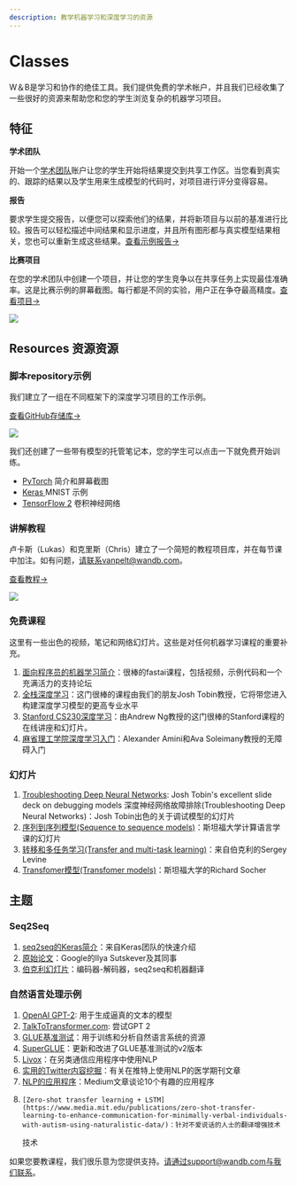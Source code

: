 ```yaml
---
description: 教学机器学习和深度学习的资源
---
```


# Classes

 W＆B是学习和协作的绝佳工具。我们提供免费的学术帐户，并且我们已经收集了一些很好的资源来帮助您和您的学生浏览复杂的机器学习项目。

##  **特征**

 **学术团队**

 开始一个[学术团队](https://www.wandb.com/academic)账户让您的学生开始将结果提交到共享工作区。当您看到真实的、跟踪的结果以及学生用来生成模型的代码时，对项目进行评分变得容易。

 **报告**

 要求学生提交报告，以便您可以探索他们的结果，并将新项目与以前的基准进行比较。报告可以轻松描述中间结果和显示进度，并且所有图形都与真实模型结果相关，您也可以重新生成这些结果。[查看示例报告→](https://wandb.ai/stacey/keras_finetune/reports/Curriculum-Learning-in-Nature--Vmlldzo1MjcxNw)

**比赛项目**

 在您的学术团队中创建一个项目，并让您的学生竞争以在共享任务上实现最佳准确率。这是比赛示例的屏幕截图。每行都是不同的实验，用户正在争夺最高精度。[查看项目→](https://wandb.ai/wandb/feb8-emotion)

![](../../.gitbook/assets/image%20%2862%29.png)

## Resources **资源资源**

###  脚本repository示例

我们建立了一组在不同框架下的深度学习项目的工作示例。

  [查看GitHub存储库→](https://github.com/wandb/examples)

![](../../.gitbook/assets/image%20%2845%29.png)

 我们还创建了一些带有模型的托管笔记本，您的学生可以点击一下就免费开始训练。

* [PyTorch](http://bit.ly/wandb-pytorch-intro) 简介和屏幕截图
* [Keras ](http://bit.ly/wandb-keras-colab)MNIST 示例
* [TensorFlow 2](http://bit.ly/wandb-tf-colab) 卷积神经网络

###  **讲解教程**

卢卡斯（Lukas）和克里斯（Chris）建立了一个简短的教程项目库，并在每节课中加注。如有问题，请联系vanpelt@wandb.com。

 [查看教程→](https://www.wandb.com/tutorials)

![](../../.gitbook/assets/image%20%2870%29.png)

###  **免费课程**

这里有一些出色的视频，笔记和网络幻灯片。这些是对任何机器学习课程的重要补充。

1. [ 面向程序员的机器学习简介](https://course18.fast.ai/ml)：很棒的fastai课程，包括视频，示例代码和一个充满活力的支持论坛
2.  [全栈深度学习](https://fullstackdeeplearning.com/march2019)：这门很棒的课程由我们的朋友Josh Tobin教授，它将带您进入构建深度学习模型的更高专业水平
3.  [Stanford CS230深度学习](https://cs230.stanford.edu/)：由Andrew Ng教授的这门很棒的Stanford课程的在线讲座和幻灯片。
4.  [麻省理工学院深度学习入门](http://introtodeeplearning.com/)：Alexander Amini和Ava Soleimany教授的无障碍入门

###  **幻灯片**

1. [Troubleshooting Deep Neural Networks](http://josh-tobin.com/troubleshooting-deep-neural-networks.html): Josh Tobin's excellent slide deck on debugging models 深度神经网络故障排除\(Troubleshooting Deep Neural Networks\)：Josh Tobin出色的关于调试模型的幻灯片
2. [ 序列到序列模型\(Sequence to sequence models\)](https://nlp.stanford.edu/~johnhew/public/14-seq2seq.pdf)：斯坦福大学计算语言学课的幻灯片
3.  [转移和多任务学习\(Transfer and multi-task learning\)](http://rail.eecs.berkeley.edu/deeprlcourse-fa17/f17docs/lecture_15_multi_task_learning.pdf)：来自伯克利的Sergey Levine
4.  [Transfomer模型\(Transfomer models\)](https://web.stanford.edu/class/archive/cs/cs224n/cs224n.1184/lectures/lecture12.pdf)：斯坦福大学的Richard Socher

## **主题**

### Seq2Seq

1. [seq2seq的Keras简介](https://blog.keras.io/a-ten-minute-introduction-to-sequence-to-sequence-learning-in-keras.html)：来自Keras团队的快速介绍
2.  [原始论文](https://papers.nips.cc/paper/5346-sequence-to-sequence-learning-with-neural-networks.pdf)：Google的Ilya Sutskever及其同事
3.  [伯克利幻灯片](https://courses.d2l.ai/berkeley-stat-157/units/seq2seq.html)：编码器-解码器，seq2seq和机器翻译

### **自然语言处理示例**

1. [OpenAI GPT-2](https://openai.com/blog/better-language-models/): 用于生成逼真的文本的模型
2. [TalkToTransformer.com](https://talktotransformer.com): 尝试GPT 2
3. [GLUE基准测试](https://gluebenchmark.com/)：用于训练和分析自然语言系统的资源
4.   [SuperGLUE](https://super.gluebenchmark.com/)：更新和改进了GLUE基准测试的v2版本
5.    [Livox](http://impact-transfer.org/zero/livox/)：在另类通信应用程序中使用NLP
6.  [实用的Twitter内容挖掘](https://www.ncbi.nlm.nih.gov/pmc/articles/PMC3694275/)：有关在推特上使用NLP的医学期刊文章
7.  [  NLP的应用程序](https://medium.com/@datamonsters/artificial-neural-networks-in-natural-language-processing-bcf62aa9151a)：Medium文章谈论10个有趣的应用程序
8.     [Zero-shot transfer learning + LSTM](https://www.media.mit.edu/publications/zero-shot-transfer-learning-to-enhance-communication-for-minimally-verbal-individuals-with-autism-using-naturalistic-data/)：针对不爱说话的人士的翻译增强技术

    技术



如果您要教课程，我们很乐意为您提供支持。请通过support@wandb.com与我们联系。

